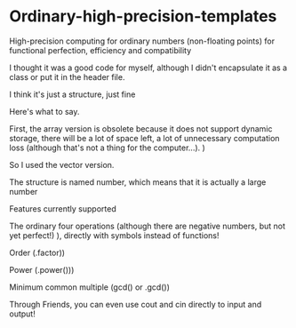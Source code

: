 # Ordinary-high-precision-templates
High-precision computing for ordinary numbers (non-floating points) for functional perfection, efficiency and compatibility

I thought it was a good code for myself, although I didn't encapsulate it as a class or put it in the header file.

I think it's just a structure, just fine

Here's what to say.

First, the array version is obsolete because it does not support dynamic storage, there will be a lot of space left, a lot of unnecessary computation loss (although that's not a thing for the computer...). )

So I used the vector version.

The structure is named number, which means that it is actually a large number

Features currently supported

The ordinary four operations (although there are negative numbers, but not yet perfect!) ), directly with symbols instead of functions!

Order (.factor))

Power (.power()))

Minimum common multiple (gcd() or .gcd())

Through Friends, you can even use cout and cin directly to input and output!

